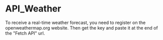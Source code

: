 # API_Weather
To receive a real-time weather forecast, you need to register on the openweathermap.org website. Then get the key and paste it at the end of the "Fetch API" url.
